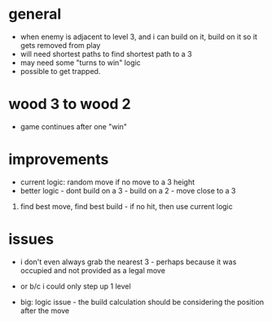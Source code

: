 # general

- when enemy is adjacent to level 3, and i can build on it, build on it so it gets removed from play
- will need shortest paths to find shortest path to a 3
- may need some "turns to win" logic
- possible to get trapped.

# wood 3 to wood 2

- game continues after one "win"

# improvements

- current logic: random move if no move to a 3 height
- better logic - dont build on a 3 - build on a 2 - move close to a 3

1.  find best move, find best build - if no hit, then use current logic

# issues

- i don't even always grab the nearest 3 - perhaps because it was occupied and not provided as a legal move
- or b/c i could only step up 1 level

- big:  logic issue - the build calculation should be considering the position after the move